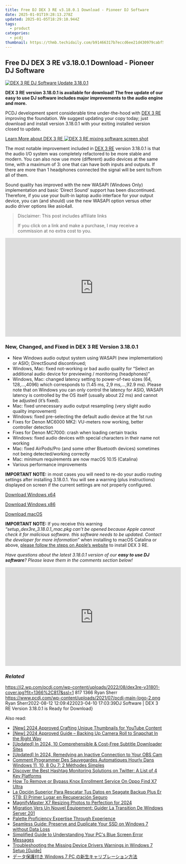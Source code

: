 ```yaml
---
title: Free DJ DEX 3 RE v3.18.0.1 Download - Pioneer DJ Software
date: 2025-01-01T19:28:13.278Z
updated: 2025-01-05T18:29:10.944Z
tags:
  - product
categories:
  - pcdj
thumbnail: https://thmb.techidaily.com/b91466317b7eccd6ee21d430979cabf5463805ed441067719a242af16768dcd1.jpg
---
```


## Free DJ DEX 3 RE v3.18.0.1 Download - Pioneer DJ Software

[![DEX 3 RE DJ Software Update 3.18.0.1](https://i2.wp.com/pcdj.com/wp-content/uploads/2022/08/dex3re-v31801-cover.jpg?resize=845%2C321&ssl=1)](https://i2.wp.com/pcdj.com/wp-content/uploads/2022/08/dex3re-v31801-cover.jpg?fit=1030%2C616&ssl=1 "dex3re-v31801-cover")

**DEX 3 RE version 3.18.0.1 is available for download! The free update of our easy to use DJ software includes major improvements to the audio engine and more.** 

PCDJ development spent considerable time under-the-hood with [DEX 3 RE](https://tools.techidaily.com/pcdj/products/) improving the foundation. We suggest updating your copy today; just download and install version 3.18.0.1 with your exiting installed version closed to update.

[Learn More about DEX 3 RE ![DEX 3 RE mixing software screen shot](https://i1.wp.com/pcdj.com/wp-content/uploads/2017/11/dex3re-newscreenshot.jpg?fit=300%2C169&ssl=1 "DEX 3 RE mixing software screen shot")](https://tools.techidaily.com/pcdj/products/)

The most notable improvement included in [DEX 3 RE](https://tools.techidaily.com/pcdj/products/) version 3.18.0.1 is that the audio I/O system was completely refactored to be more stable and modern. You can also now use more (different) audio devices at the same time, with a maximum of 3: one that can have both inputs and outputs. If there are more than 1 headphones connected the signal will be sent to/from all of them. 

Sound quality has improved with the new WASAPI (Windows Only) implementation and basic ‘Direct Sound’ support has been discontinued. Therefore, if you use your built-in laptop audio interface for your output device, you can (and should) use the new WASAPI option versus other audio driver options like asio4all. 

>  Disclaimer: This post includes affiliate links
>
>  If you click on a link and make a purchase, I may receive a commission at no extra cost to you.
>

<!-- affiliate ads begin -->
<iframe width="560" height="315" src="https://www.youtube.com/embed/2En1CHbiYwA?si=jZKzTr9EIT2ShjGK" title="YouTube video player" frameborder="0" allow="accelerometer; autoplay; clipboard-write; encrypted-media; gyroscope; picture-in-picture; web-share" referrerpolicy="strict-origin-when-cross-origin" allowfullscreen></iframe>
<!-- affiliate ads end -->

### New, Changed, and Fixed in DEX 3 RE Version 3.18.0.1

* New Windows audio output system using WASAPI (new implementation) or ASIO; DirectSound discontinued;
* Windows, Mac: fixed not-working or bad audio quality for “Select an additional audio device for previewing / monitoring (headphones)”
* Windows, Mac: changed latency setting to power-of-two sizes (64, 128,…,4096) which corresponds to (1.45 ms, 2,9 ms,…,92.9 ms). Please note that on Windows you can only control the latency for ASIO, WASAPI latency is controlled by the OS itself (usually about 22 ms) and cannot be adjusted (it’s fixed).
* Mac: fixed unnecessary audio output resampling (very slight audio quality improvement)
* Windows: fixed pre-selecting the default audio device at the 1st run
* Fixes for Denon MC6000 MK2: VU-meters now working, better controller detection
* Fixes for Denon MC7000: crash when loading certain tracks
* Windows: fixed audio devices with special characters in their name not working
* Mac: fixed AirPods/Pro (and some other Bluetooth devices) sometimes not being detected/working correctly
* Mac: minimum requirements are now macOS 10.15 (Catalina)
* Various performance improvements

  
**IMPORTANT NOTE:** in most cases you will need to re-do your audio routing settings after installing 3.18.0.1\. You will see a warning (plus instructions) displayed on screen if the current settings are not properly configured. 

[Download Windows x64](https://tools.techidaily.com/pcdj/products/)

[Download Windows x86](https://tools.techidaily.com/pcdj/products/)

[Download macOS](https://tools.techidaily.com/pcdj/products/)

**IMPORTANT NOTE:** If you receive this warning _“setup\_dex3re\_3.18.0.1\_mac.pkg can’t be opened because Apple cannot check it for malicious software. this software needs to be updated. Contact the developer for more information”_ when installing to macOS Catalina or above, [please follow the steps on Apple’s website](https://support.apple.com/guide/mac-help/open-a-mac-app-from-an-unidentified-developer-mh40616/mac) to install DEX 3 RE.

_Have questions about the latest 3.18.0.1 version of our **easy to use DJ software**? Please leave them in the comments section below!_

<!-- affiliate ads begin -->
<iframe width="560" height="315" src="https://www.youtube.com/embed/0pSRlspzW-A?si=A82G3Yxwj_31cKDq" title="YouTube video player" frameborder="0" allow="accelerometer; autoplay; clipboard-write; encrypted-media; gyroscope; picture-in-picture; web-share" referrerpolicy="strict-origin-when-cross-origin" allowfullscreen></iframe>
<!-- affiliate ads end -->

### _Related_

https://i2.wp.com/pcdj.com/wp-content/uploads/2022/08/dex3re-v31801-cover.jpg?fit=1366%2C817&ssl=1 817 1366 Ryan Sherr https://www.pcdj.com/wp-content/uploads/2021/07/pcdj-main-logo-2.png Ryan Sherr2022-08-12 12:09:422023-04-10 17:03:39DJ Software | DEX 3 RE Version 3.18.0.1 is Ready for Download}

<ins class="adsbygoogle"
     style="display:block"
     data-ad-format="autorelaxed"
     data-ad-client="ca-pub-7571918770474297"
     data-ad-slot="1223367746"></ins>

<ins class="adsbygoogle"
     style="display:block"
     data-ad-client="ca-pub-7571918770474297"
     data-ad-slot="8358498916"
     data-ad-format="auto"
     data-full-width-responsive="true"></ins>

<span class="atpl-alsoreadstyle">Also read:</span>
<div><ul>
<li><a href="https://facebook-video-footage.techidaily.com/new-2024-approved-crafting-unique-thumbnails-for-youtube-content/"><u>[New] 2024 Approved Crafting Unique Thumbnails for YouTube Content</u></a></li>
<li><a href="https://snapchat-videos.techidaily.com/new-2024-approved-guide-backing-up-camera-roll-to-snapchat-in-the-right-way/"><u>[New] 2024 Approved Guide – Backing Up Camera Roll to Snapchat In the Right Way</u></a></li>
<li><a href="https://facebook-video-footage.techidaily.com/updated-in-2024-10-comprehensible-and-cost-free-subtitle-downloader-sites/"><u>[Updated] In 2024, 10 Comprehensible & Cost-Free Subtitle Downloader Sites</u></a></li>
<li><a href="https://video-capture.techidaily.com/updated-in-2024-remedying-an-inactive-connection-to-your-obs-cam/"><u>[Updated] In 2024, Remedying an Inactive Connection to Your OBS Cam</u></a></li>
<li><a href="https://discover-bits.techidaily.com/comment-programmer-des-sauvegardes-automatiques-hourly-dans-windows-11-10-8-ou-7-2-methodes-simples/"><u>Comment Programmer Des Sauvegardes Automatiques Hourly Dans Windows 11, 10, 8 Ou 7: 2 Méthodes Simples</u></a></li>
<li><a href="https://techno-recovery.techidaily.com/discover-the-best-hashtag-monitoring-solutions-on-twitter-a-list-of-4-key-platforms/"><u>Discover the Best Hashtag Monitoring Solutions on Twitter: A List of 4 Key Platforms</u></a></li>
<li><a href="https://android-unlock.techidaily.com/how-to-remove-or-bypass-knox-enrollment-service-on-oppo-find-x7-ultra-by-drfone-android/"><u>How To Remove or Bypass Knox Enrollment Service On Oppo Find X7 Ultra</u></a></li>
<li><a href="https://discover-bits.techidaily.com/la-opcion-superior-para-rescatar-tus-datos-en-seagate-backup-plus-er-5tb-el-primer-lugar-en-recuperacion-seguro/"><u>La Opción Superior Para Rescatar Tus Datos en Seagate Backup Plus Er 5TB: El Primer Lugar en Recuperación Seguro</u></a></li>
<li><a href="https://extra-skills.techidaily.com/magnifymaster-x7-resizing-photos-to-perfection-for-2024/"><u>MagnifyMaster X7 Resizing Photos to Perfection for 2024</u></a></li>
<li><a href="https://discover-bits.techidaily.com/migration-vers-un-nouvel-equipement-guider-la-transition-de-windows-server-201/"><u>Migration Vers Un Nouvel Équipement: Guider La Transition De Windows Server 201</u></a></li>
<li><a href="https://extra-resources.techidaily.com/palette-proficiency-expertise-through-experience/"><u>Palette Proficiency Expertise Through Experience</u></a></li>
<li><a href="https://discover-bits.techidaily.com/seamless-guide-preserve-and-duplicate-your-ssd-on-windows-7-without-data-loss/"><u>Seamless Guide: Preserve and Duplicate Your SSD on Windows 7 without Data Loss</u></a></li>
<li><a href="https://discover-bits.techidaily.com/simplified-guide-to-understanding-your-pcs-blue-screen-error-messages/"><u>Simplified Guide to Understanding Your PC's Blue Screen Error Messages</u></a></li>
<li><a href="https://common-error.techidaily.com/troubleshooting-the-missing-device-drivers-warnings-in-windows-7-setup-guide/"><u>Troubleshooting the Missing Device Drivers Warnings in Windows 7 Setup [Guide]</u></a></li>
<li><a href="https://discover-bits.techidaily.com/1728475569397-windows-7-pc/"><u>データ保護付き Windows 7 PC の新生キャリブレーション方法</u></a></li>
</ul></div>

